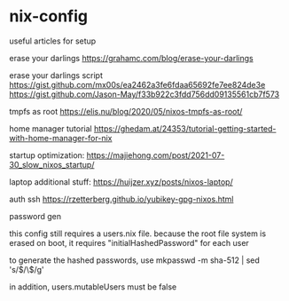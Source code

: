 # nix-config
useful articles for setup

erase your darlings
https://grahamc.com/blog/erase-your-darlings

erase your darlings script
https://gist.github.com/mx00s/ea2462a3fe6fdaa65692fe7ee824de3e
https://gist.github.com/Jason-May/f33b922c3fdd756dd09135561cb7f573

tmpfs as root
https://elis.nu/blog/2020/05/nixos-tmpfs-as-root/

home manager tutorial
https://ghedam.at/24353/tutorial-getting-started-with-home-manager-for-nix

startup optimization:
https://majiehong.com/post/2021-07-30_slow_nixos_startup/

laptop additional stuff:
https://huijzer.xyz/posts/nixos-laptop/

auth ssh 
https://rzetterberg.github.io/yubikey-gpg-nixos.html

password gen

this config still requires a users.nix file.
because the root file system is erased on boot, it requires "initialHashedPassword" for each user

to generate the hashed passwords, use
mkpasswd -m sha-512 | sed 's/\$/\\$/g'

in addition, users.mutableUsers must be false
